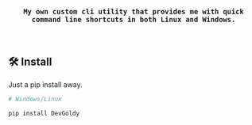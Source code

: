 <div align="center">

  ### ``My own custom cli utility that provides me with quick command line shortcuts in both Linux and Windows.``

</div>

<br>

## 🛠️ Install
Just a pip install away.
```sh
# Windows/Linux

pip install DevGoldy
```